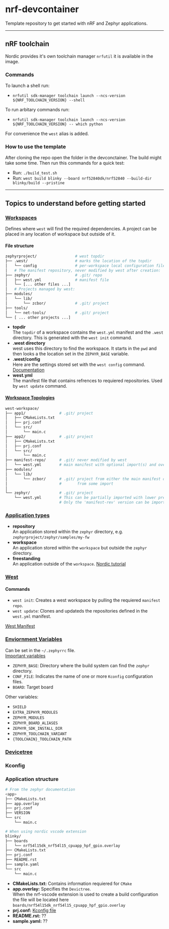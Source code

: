 # nrf-devcontainer

Template repository to get started with nRF and Zephyr applications.

---
## nRF toolchain

Nordic provides it's own toolchain manager `nrfutil` it is available in the image.

### Commands

To launch a shell run:
- `nrfutil sdk-manager toolchain launch --ncs-version ${NRF_TOOLCHAIN_VERSION} --shell`

To run arbitary commands run:
- `nrfutil sdk-manager toolchain launch --ncs-version ${NRF_TOOLCHAIN_VERSION} -- which python`

For convenience the `west` alias is added.

### How to use the template

After cloning the repo open the folder in the devconctainer. The build might take some time.
Then run this commands for a quick test:

- Run: `./build_test.sh`
- Run: `west build blinky --board nrf52840dk/nrf52840 --build-dir blinky/build --pristine`

---

## Topics to understand before getting started

### [Workspaces](https://docs.zephyrproject.org/latest/develop/west/workspaces.html#workspaces)

Defines where `west` will find the required dependencies.
A project can be placed in any location of workspace but outside of it.

#### File structure

```bash
zephyrproject/                 # west topdir
├── .west/                     # marks the location of the topdir
│   └── config                 # per-workspace local configuration file
│   # The manifest repository, never modified by west after creation:
├── zephyr/                    # .git/ repo
│   ├── west.yml               # manifest file
│   └── [... other files ...]
│   # Projects managed by west:
├── modules/
│   └── lib/
│       └── zcbor/             # .git/ project
├── tools/
│   └── net-tools/             # .git/ project
└── [ ... other projects ...]
```

- **topdir**  
The `topdir` of a workspace contains the `west.yml` manifest and the `.west` directory.
This is generated with the `west init` command.
- **.west directory**  
west uses this directory to find the workspace. It starts in the `pwd` and then looks a the location set in the `ZEPHYR_BASE` variable.
- **.west/config**  
Here are the settings stored set with the `west config` command. [Documentation](https://docs.zephyrproject.org/latest/develop/west/config.html#west-config)
- **west.yml**  
The manifest file that contains refrences to requiered repositories. Used by `west update` command.

#### [Workspace Topologies](https://docs.zephyrproject.org/latest/develop/west/workspaces.html#topologies-supported)

```bash
west-workspace/
├── app1/               # .git/ project
│   ├── CMakeLists.txt
│   ├── prj.conf
│   └── src/
│       └── main.c
├── app2/               # .git/ project
│   ├── CMakeLists.txt
│   ├── prj.conf
│   └── src/
│       └── main.c
├── manifest-repo/      # .git/ never modified by west
│   └── west.yml        # main manifest with optional import(s) and override(s)
├── modules/
│   └── lib/
│       └── zcbor/      # .git/ project from either the main manifest or
│                       #       from some import
│
└── zephyr/             # .git/ project
    └── west.yml        # This can be partially imported with lower precedence or ignored.
                        # Only the 'manifest-rev' version can be imported.
```

### [Application types](https://docs.zephyrproject.org/latest/develop/application/index.html#application-types)

- **repository**  
An application stored within the `zephyr` directory, e.g. `zephyrproject/zephyr/samples/my-fw`
- **workspace**  
An application stored within the `workspace` but outside the `zephyr` directory.
- **freestanding**  
An application outside of the `workspace`.
[Nordic tutorial](https://docs.nordicsemi.com/bundle/ncs-latest/page/nrf/app_dev/create_application.html#creating_application_for_use_with_command_line)

### [West](https://docs.zephyrproject.org/latest/develop/west/index.html)

#### Commands

- `west init`: Creates a west workspace by pulling the requiered `manifest repo`.
- `west update`: Clones and updateds the repositories defined in the `west.yml` manifest.

[West Manifest](https://docs.zephyrproject.org/latest/develop/west/manifest.html)

### [Enviornment Variables](https://docs.zephyrproject.org/latest/develop/application/index.html#important-build-vars)

Can be set in the `~/.zephyrrc` file.  
[Important variables](https://docs.zephyrproject.org/latest/develop/env_vars.html#important-environment-variables)

- `ZEPHYR_BASE`: Directory where the build system can find the `zephyr` directory.
- `CONF_FILE`: Indicates the name of one or more `Kconfig` configuration files.
- `BOARD`: Target board

Other variables:

- `SHIELD`
- `EXTRA_ZEPHYR_MODULES`
- `ZEPHYR_MODULES`
- `ZEPHYR_BOARD_ALIASES`
- `ZEPHYR_SDK_INSTALL_DIR`
- `ZEPHYR_TOOLCHAIN_VARIANT`
- `{TOOLCHAIN}_TOOLCHAIN_PATH`

### [Devicetree](https://docs.zephyrproject.org/latest/build/dts/index.html#devicetree)

### Kconfig

### Application structure

```bash
# From the zephyr documentation
<app>
├── CMakeLists.txt
├── app.overlay
├── prj.conf
├── VERSION
└── src
    └── main.c

# When using nordic vscode extension
blinky/
├── boards
│   └── nrf54l15dk_nrf54l15_cpuapp_hpf_gpio.overlay
├── CMakeLists.txt
├── prj.conf
├── README.rst
├── sample.yaml
└── src
    └── main.c
```

- **CMakeLists.txt:** Contains information requiered for `CMake`
- **app.overlay:** Specifies the `Devictree`.  
        When the nrf-vscode extension is used to create a build configuration the file will be located here `boards/nrf54l15dk_nrf54l15_cpuapp_hpf_gpio.overlay`
- **prj.conf:** [Kconfig file](https://docs.zephyrproject.org/latest/develop/application/index.html#kconfig-configuration)
- **README.rst:** ??
- **sample.yaml:** ??
